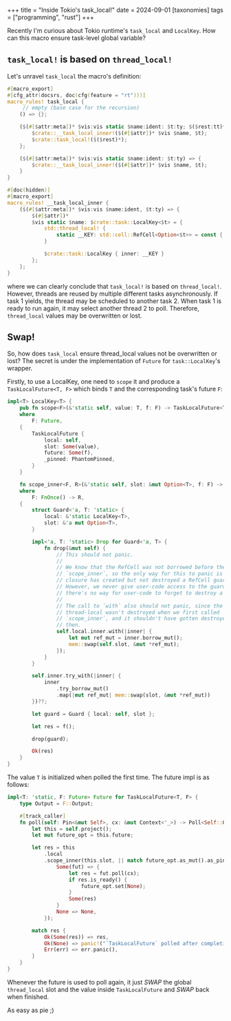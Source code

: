 +++
title = "Inside Tokio's task_local!"
date = 2024-09-01
[taxonomies]
tags = ["programming", "rust"]
+++


Recently I'm curious about Tokio runtime's `task_local` and `LocalKey`.
How can this macro ensure task-level global variable?

## `task_local!` is based on `thread_local!`
Let's unravel `task_local` the macro's definition:

```rust
#[macro_export]
#[cfg_attr(docsrs, doc(cfg(feature = "rt")))]
macro_rules! task_local {
     // empty (base case for the recursion)
    () => {};

    ($(#[$attr:meta])* $vis:vis static $name:ident: $t:ty; $($rest:tt)*) => {
        $crate::__task_local_inner!($(#[$attr])* $vis $name, $t);
        $crate::task_local!($($rest)*);
    };

    ($(#[$attr:meta])* $vis:vis static $name:ident: $t:ty) => {
        $crate::__task_local_inner!($(#[$attr])* $vis $name, $t);
    }
}

#[doc(hidden)]
#[macro_export]
macro_rules! __task_local_inner {
    ($(#[$attr:meta])* $vis:vis $name:ident, $t:ty) => {
        $(#[$attr])*
        $vis static $name: $crate::task::LocalKey<$t> = {
            std::thread_local! {
                static __KEY: std::cell::RefCell<Option<$t>> = const { std::cell::RefCell::new(None) };
            }

            $crate::task::LocalKey { inner: __KEY }
        };
    };
}
```

where we can clearly conclude that `task_local!` is based on `thread_local!`.
However, threads are reused by multiple different tasks asynchronously.
If task 1 yields, the thread may be scheduled to another task 2.
When task 1 is ready to run again, it may select another thread 2 to poll.
Therefore, `thread_local` values may be overwritten or lost.

## Swap!
So, how does `task_local` ensure thread_local values not be overwritten or lost?
The secret is under the implementation of `Future` for `task::LocalKey`'s wrapper.

Firstly, to use a LocalKey, one need to `scope` it and produce a `TaskLocalFuture<T, F>`
which binds `T` and the corresponding task's future `F`:

```rust
impl<T> LocalKey<T> {
    pub fn scope<F>(&'static self, value: T, f: F) -> TaskLocalFuture<T, F>
    where
        F: Future,
    {
        TaskLocalFuture {
            local: self,
            slot: Some(value),
            future: Some(f),
            _pinned: PhantomPinned,
        }
    }

    fn scope_inner<F, R>(&'static self, slot: &mut Option<T>, f: F) -> Result<R, ScopeInnerErr>
    where
        F: FnOnce() -> R,
    {
        struct Guard<'a, T: 'static> {
            local: &'static LocalKey<T>,
            slot: &'a mut Option<T>,
        }

        impl<'a, T: 'static> Drop for Guard<'a, T> {
            fn drop(&mut self) {
                // This should not panic.
                //
                // We know that the RefCell was not borrowed before the call to
                // `scope_inner`, so the only way for this to panic is if the
                // closure has created but not destroyed a RefCell guard.
                // However, we never give user-code access to the guards, so
                // there's no way for user-code to forget to destroy a guard.
                //
                // The call to `with` also should not panic, since the
                // thread-local wasn't destroyed when we first called
                // `scope_inner`, and it shouldn't have gotten destroyed since
                // then.
                self.local.inner.with(|inner| {
                    let mut ref_mut = inner.borrow_mut();
                    mem::swap(self.slot, &mut *ref_mut);
                });
            }
        }

        self.inner.try_with(|inner| {
            inner
                .try_borrow_mut()
                .map(|mut ref_mut| mem::swap(slot, &mut *ref_mut))
        })??;

        let guard = Guard { local: self, slot };

        let res = f();

        drop(guard);

        Ok(res)
    }
}
```

The value `T` is initialized when polled the first time.
The future impl is as follows:

```rust
impl<T: 'static, F: Future> Future for TaskLocalFuture<T, F> {
    type Output = F::Output;

    #[track_caller]
    fn poll(self: Pin<&mut Self>, cx: &mut Context<'_>) -> Poll<Self::Output> {
        let this = self.project();
        let mut future_opt = this.future;

        let res = this
            .local
            .scope_inner(this.slot, || match future_opt.as_mut().as_pin_mut() {
                Some(fut) => {
                    let res = fut.poll(cx);
                    if res.is_ready() {
                        future_opt.set(None);
                    }
                    Some(res)
                }
                None => None,
            });

        match res {
            Ok(Some(res)) => res,
            Ok(None) => panic!("`TaskLocalFuture` polled after completion"),
            Err(err) => err.panic(),
        }
    }
}
```

Whenever the future is used to poll again, it just *SWAP* the global `thread_local` slot and the value inside `TaskLocalFuture` and *SWAP* back when finished.

As easy as pie ;)